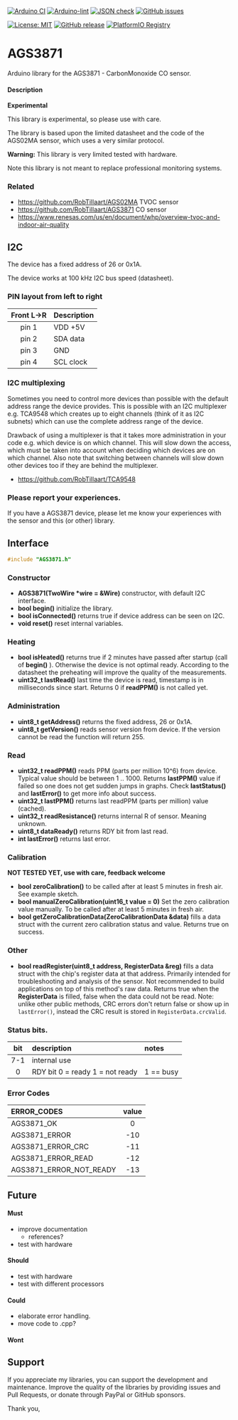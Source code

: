 
[![Arduino CI](https://github.com/RobTillaart/AGS3871/workflows/Arduino%20CI/badge.svg)](https://github.com/marketplace/actions/arduino_ci)
[![Arduino-lint](https://github.com/RobTillaart/AGS3871/actions/workflows/arduino-lint.yml/badge.svg)](https://github.com/RobTillaart/AGS3871/actions/workflows/arduino-lint.yml)
[![JSON check](https://github.com/RobTillaart/AGS3871/actions/workflows/jsoncheck.yml/badge.svg)](https://github.com/RobTillaart/AGS3871/actions/workflows/jsoncheck.yml)
[![GitHub issues](https://img.shields.io/github/issues/RobTillaart/AGS3871.svg)](https://github.com/RobTillaart/AGS3871/issues)

[![License: MIT](https://img.shields.io/badge/license-MIT-green.svg)](https://github.com/RobTillaart/AGS3871/blob/master/LICENSE)
[![GitHub release](https://img.shields.io/github/release/RobTillaart/AGS3871.svg?maxAge=3600)](https://github.com/RobTillaart/AGS3871/releases)
[![PlatformIO Registry](https://badges.registry.platformio.org/packages/robtillaart/library/AGS3871.svg)](https://registry.platformio.org/libraries/robtillaart/AGS3871)


# AGS3871

Arduino library for the AGS3871 - CarbonMonoxide CO sensor.


#### Description

**Experimental**

This library is experimental, so please use with care.

The library is based upon the limited datasheet and the code of the AGS02MA sensor,
which uses a very similar protocol.

**Warning:** This library is very limited tested with hardware.

Note this library is not meant to replace professional monitoring systems.


### Related

- https://github.com/RobTillaart/AGS02MA TVOC sensor
- https://github.com/RobTillaart/AGS3871 CO sensor
- https://www.renesas.com/us/en/document/whp/overview-tvoc-and-indoor-air-quality


## I2C

The device has a fixed address of 26 or 0x1A.

The device works at 100 kHz I2C bus speed (datasheet).


### PIN layout from left to right

|  Front L->R  |  Description  |
|:------------:|:--------------|
|   pin 1      |   VDD +5V     |
|   pin 2      |   SDA data    |
|   pin 3      |   GND         |
|   pin 4      |   SCL clock   |


### I2C multiplexing

Sometimes you need to control more devices than possible with the default
address range the device provides.
This is possible with an I2C multiplexer e.g. TCA9548 which creates up 
to eight channels (think of it as I2C subnets) which can use the complete 
address range of the device. 

Drawback of using a multiplexer is that it takes more administration in 
your code e.g. which device is on which channel. 
This will slow down the access, which must be taken into account when
deciding which devices are on which channel.
Also note that switching between channels will slow down other devices 
too if they are behind the multiplexer.

- https://github.com/RobTillaart/TCA9548


### Please report your experiences.

If you have a AGS3871 device, please let me know your experiences
with the sensor and this (or other) library.


## Interface

```cpp
#include "AGS3871.h"
```

### Constructor

- **AGS3871(TwoWire \*wire = &Wire)** constructor, with default I2C interface.
- **bool begin()** initialize the library.
- **bool isConnected()** returns true if device address can be seen on I2C.
- **void reset()** reset internal variables.


### Heating

- **bool isHeated()** returns true if 2 minutes have passed after startup (call of **begin()** ).
Otherwise the device is not optimal ready.
According to the datasheet the preheating will improve the quality of the measurements.
- **uint32_t lastRead()** last time the device is read, timestamp is in milliseconds since start.
Returns 0 if **readPPM()** is not called yet.


### Administration

- **uint8_t getAddress()** returns the fixed address, 26 or 0x1A.
- **uint8_t getVersion()** reads sensor version from device.
If the version cannot be read the function will return 255.


### Read

- **uint32_t readPPM()** reads PPM (parts per million 10^6) from device.
Typical value should be between 1 .. 1000.
Returns **lastPPM()** value if failed so one does not get sudden jumps in graphs.
Check **lastStatus()** and **lastError()** to get more info about success.
- **uint32_t lastPPM()** returns last readPPM (parts per million) value (cached).
- **uint32_t readResistance()** returns internal R of sensor. Meaning unknown.
- **uint8_t dataReady()** returns RDY bit from last read.
- **int lastError()** returns last error.


### Calibration

**NOT TESTED YET, use with care, feedback welcome**

- **bool zeroCalibration()** to be called after at least 5 minutes in fresh air.
See example sketch.
- **bool manualZeroCalibration(uint16_t value = 0)** Set the zero calibration value manually.
To be called after at least 5 minutes in fresh air.
- **bool getZeroCalibrationData(ZeroCalibrationData &data)** fills a data struct with the 
current zero calibration status and value. 
Returns true on success.


### Other

- **bool readRegister(uint8_t address, RegisterData &reg)** fills a data struct with the chip's 
register data at that address.
Primarily intended for troubleshooting and analysis of the sensor.
Not recommended to build applications on top of this method's raw data.
Returns true when the **RegisterData** is filled, false when the data could not be read.
Note: unlike other public methods, CRC errors don't return false or show up in `lastError()`, 
instead the CRC result is stored in `RegisterData.crcValid`.


### Status bits.

|  bit  |  description                        |  notes  |
|:-----:|:------------------------------------|:--------|
|  7-1  |  internal use                       |
|   0   |  RDY bit  0 = ready  1 = not ready  |  1 == busy


### Error Codes

|  ERROR_CODES                |  value  |
|:----------------------------|:-------:|
|  AGS3871_OK                 |     0   |
|  AGS3871_ERROR              |   -10   |
|  AGS3871_ERROR_CRC          |   -11   |
|  AGS3871_ERROR_READ         |   -12   |
|  AGS3871_ERROR_NOT_READY    |   -13   |



## Future

#### Must

- improve documentation
  - references?
- test with hardware

#### Should

- test with hardware
- test with different processors

#### Could

- elaborate error handling.
- move code to .cpp?

#### Wont


## Support

If you appreciate my libraries, you can support the development and maintenance.
Improve the quality of the libraries by providing issues and Pull Requests, or
donate through PayPal or GitHub sponsors.

Thank you,

